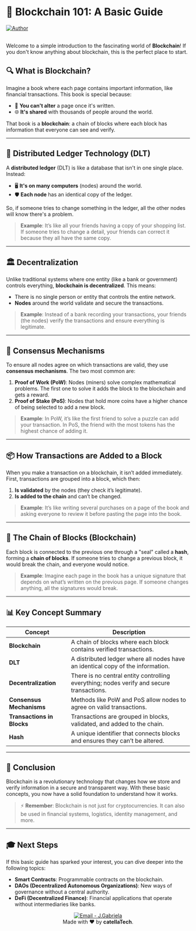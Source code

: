 # 📖 Blockchain 101: A Basic Guide
  <a href="https://github.com/catellaTech" target="_blank">
    <img alt="Author" src="https://img.shields.io/badge/made%20by-CatellaTech-blueviolet?style=flat-square">
  </a>
<br>
<br>

Welcome to a simple introduction to the fascinating world of **Blockchain**! If you don't know anything about blockchain, this is the perfect place to start.

## 🔍 What is Blockchain?

Imagine a book where each page contains important information, like financial transactions. This book is special because:
- 📝 **You can't alter** a page once it's written.
- 🌐 **It's shared** with thousands of people around the world.

That book is a **blockchain**: a chain of blocks where each block has information that everyone can see and verify.

---

## 📒 Distributed Ledger Technology (DLT)

A **distributed ledger** (DLT) is like a database that isn't in one single place. Instead:
- 🖥️ **It's on many computers** (nodes) around the world.
- 🛡️ **Each node** has an identical copy of the ledger.

So, if someone tries to change something in the ledger, all the other nodes will know there's a problem.

> **Example**: It’s like all your friends having a copy of your shopping list. If someone tries to change a detail, your friends can correct it because they all have the same copy.

---

## 🏛️ Decentralization

Unlike traditional systems where one entity (like a bank or government) controls everything, **blockchain is decentralized**. This means:
- There is no single person or entity that controls the entire network.
- **Nodes** around the world validate and secure the transactions.

> **Example**: Instead of a bank recording your transactions, your friends (the nodes) verify the transactions and ensure everything is legitimate.

---

## 📏 Consensus Mechanisms

To ensure all nodes agree on which transactions are valid, they use **consensus mechanisms**. The two most common are:

1. **Proof of Work (PoW)**: Nodes (miners) solve complex mathematical problems. The first one to solve it adds the block to the blockchain and gets a reward.
2. **Proof of Stake (PoS)**: Nodes that hold more coins have a higher chance of being selected to add a new block.

> **Example**: In PoW, it’s like the first friend to solve a puzzle can add your transaction. In PoS, the friend with the most tokens has the highest chance of adding it.

---

## 📦 How Transactions are Added to a Block

When you make a transaction on a blockchain, it isn’t added immediately. First, transactions are grouped into a block, which then:
1. **Is validated** by the nodes (they check it’s legitimate).
2. **Is added to the chain** and can’t be changed.

> **Example**: It’s like writing several purchases on a page of the book and asking everyone to review it before pasting the page into the book.

---

## 🔗 The Chain of Blocks (Blockchain)

Each block is connected to the previous one through a "seal" called a **hash**, forming a **chain of blocks**. If someone tries to change a previous block, it would break the chain, and everyone would notice.

> **Example**: Imagine each page in the book has a unique signature that depends on what’s written on the previous page. If someone changes anything, all the signatures would break.

---

## 📊 Key Concept Summary

| Concept | Description |
|---------|-------------|
| **Blockchain** | A chain of blocks where each block contains verified transactions. |
| **DLT** | A distributed ledger where all nodes have an identical copy of the information. |
| **Decentralization** | There is no central entity controlling everything; nodes verify and secure transactions. |
| **Consensus Mechanisms** | Methods like PoW and PoS allow nodes to agree on valid transactions. |
| **Transactions in Blocks** | Transactions are grouped in blocks, validated, and added to the chain. |
| **Hash** | A unique identifier that connects blocks and ensures they can’t be altered. |

---

## 📝 Conclusion

Blockchain is a revolutionary technology that changes how we store and verify information in a secure and transparent way. With these basic concepts, you now have a solid foundation to understand how it works.

> ⚡ **Remember**: Blockchain is not just for cryptocurrencies. It can also be used in financial systems, logistics, identity management, and more.

---

## 🎓 Next Steps

If this basic guide has sparked your interest, you can dive deeper into the following topics:
- **Smart Contracts**: Programmable contracts on the blockchain.
- **DAOs (Decentralized Autonomous Organizations)**: New ways of governance without a central authority.
- **DeFi (Decentralized Finance)**: Financial applications that operate without intermediaries like banks.

<p align="center">
<a href="mailto:catellatech@gmail.com" target="_blank" >
  <img alt="Email - J.Gabriela" src="https://img.shields.io/badge/Email--%23F8952D?style=social&logo=gmail">
</a> 
<br/>
  Made with ❤️ by <b>catellaTech</b>.
<p/>
